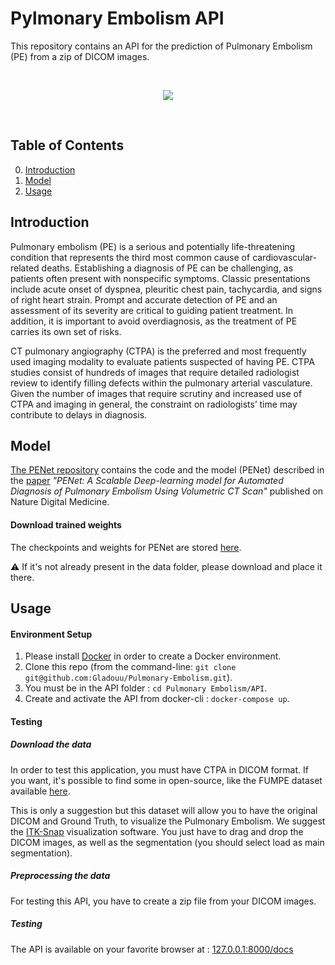 
# Pylmonary Embolism API

This repository contains an API for the prediction of Pulmonary Embolism (PE) from a zip of DICOM images.

<br>
<p align="center">
    <img src="../img/grad_cam.gif"/>
</p>
<br>

## Table of Contents
0. [Introduction](#introduction)
0. [Model](#model)
0. [Usage](#usage)

## Introduction

Pulmonary embolism (PE) is a serious and potentially life-threatening condition that represents the third most common cause of cardiovascular-related deaths. Establishing a diagnosis of PE can be challenging, as patients often present with nonspecific symptoms. Classic presentations include acute onset of dyspnea, pleuritic chest pain, tachycardia, and signs of right heart strain. Prompt and accurate detection of PE and an assessment of its severity are critical to guiding patient treatment. In addition, it is important to avoid overdiagnosis, as the treatment of PE carries its own set of risks.   

CT pulmonary angiography (CTPA) is the preferred and most frequently used imaging modality to evaluate patients suspected of having PE. CTPA studies consist of hundreds of images that require detailed radiologist review to identify filling defects within the pulmonary arterial vasculature. Given the number of images that require scrutiny and increased use of CTPA and imaging in general, the constraint on radiologists’ time may contribute to delays in diagnosis.   


## Model 

[The PENet repository](https://github.com/marshuang80/penet) contains the code and the model (PENet) described in the [paper](https://rdcu.be/b3Lll) *"PENet: A Scalable Deep-learning model for Automated Diagnosis of Pulmonary Embolism Using Volumetric CT Scan"* published on Nature Digital Medicine. 

#### Download trained weights

The checkpoints and weights for PENet are stored [here](https://stanfordmedicine.box.com/s/uql0ikebseltkkntiwl5rrn6zzuww6jt). 

⚠️ If it's not already present in the data folder, please download and place it there.


## Usage

#### Environment Setup 
1. Please install [Docker](https://docs.docker.com/get-docker/) in order to create a Docker environment.
2. Clone this repo (from the command-line: `git clone git@github.com:Gladouu/Pulmonary-Embolism.git`).
3. You must be in the API folder : `cd Pulmonary Embolism/API`.
4. Create and activate the API from docker-cli : `docker-compose up`.


#### Testing

##### Download the data
In order to test this application, you must have CTPA in DICOM format. If you want, it's possible to find some in open-source, like the FUMPE dataset available [here](https://www.kaggle.com/datasets/andrewmvd/pulmonary-embolism-in-ct-images). 

This is only a suggestion but this dataset will allow you to have the original DICOM and Ground Truth, to visualize the Pulmonary Embolism. We suggest the [ITK-Snap](http://www.itksnap.org/pmwiki/pmwiki.php?n=Main.HomePage) visualization software. You just have to drag and drop the DICOM images, as well as the segmentation (you should select load as main segmentation).

##### Preprocessing the data
For testing this API, you have to create a zip file from your DICOM images. 

##### Testing
The API is available on your favorite browser at : [127.0.0.1:8000/docs](127.0.0.1:8000/docs)


